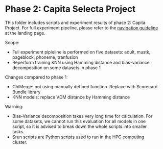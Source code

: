 # Phase 2: Capita Selecta Project

This folder includes scripts and experiment results of phase 2: Capita Project.
For full experiment pipeline, please refer to the [navigation guideline](https://github.com/anhtth16/xai_discretization-capita/blob/main/README.md) at the landing page.

Scope:
- Full experiment pipleline is performed on five datasets: adult, mustk, pageblock, phoneme, tranfusion
- Reperform training KNN using Hamming distance and bias-variance decomposition on some datasets in phase 1

Changes compared to phase 1:
- ChiMerge: not using manually defined function. Replace with Scorecard Bundle library
- KNN models: replace VDM distance by Hamming distance

Warning: 
- Bias-Variance decomposition takes very long time for calculation. For some datasets, we cannot run this evaluation for all models in one script, so it is advised to break down the whole scripts into smaller tasks.
- Srun scripts are Python scripts used to run in the HPC computing cluster.
